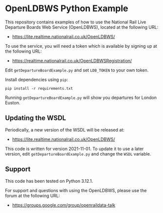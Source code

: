 OpenLDBWS Python Example
========================

This repository contains examples of how to use the National Rail Live
Departure Boards Web Service (OpenLDBWS), located at the following URL:

* https://lite.realtime.nationalrail.co.uk/OpenLDBWS/

To use the service, you will need a token which is available by
signing up at the following URL:

* https://realtime.nationalrail.co.uk/OpenLDBWSRegistration/

Edit `getDepartureBoardExample.py` and set `LDB_TOKEN` to your own token.

Install dependencies using `pip`:

`pip install -r requirements.txt`  

Running `getDepartureBoardExample.py` will show you departures for
London Euston.

Updating the WSDL
-----------------

Periodically, a new version of the WSDL will be released at:

* https://lite.realtime.nationalrail.co.uk/OpenLDBWS/

This code is written for version 2021-11-01.  To update it to use a
later version, edit `getDepartureBoardExample.py` and change the `WSDL`
variable.  

Support
-------

This code has been tested on Python 3.12.1.

For support and questions with using the OpenLDBWS, please use the
forum at the following URL:
 
 * https://groups.google.com/group/openraildata-talk